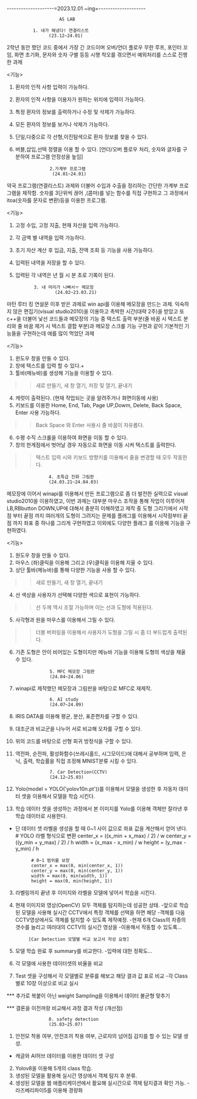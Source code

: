 --------------------=2023.12.01 ~ing=--------------------
                        
                        AS LAB
                        
              1. 내가 해냈다! 연결리스트 
                    (23.12~24.01)
2학년 동안 짰던 코드 중에서 가장 긴 코드이며 오버/언더 플로우
무한 루프, 포인터 꼬임, 화면 초기화, 문자와 숫자 구별 등등
시행 착오를 겪으면서 예외처리를 스스로 진행한 과제

<기능>
1. 환자의 인적 사항 입력이 가능하다.
2. 환자의 인적 사항을 이용자가 원하는 위치에 입력이 가능하다.
3. 특정 환자의 정보를 출력하거나 수정 및 삭제가 가능하다.
4. 모든 환자의 정보를 보거나 삭제가 가능하다.
5. 단일,다중으로 각 선형,이진탐색으로 환자 정보를 찾을 수 있다.
6. 버블,삽입,선택 정렬을 이용 할 수 있다.
[언더/오버 플로우 처리, 숫자와 글자를 구분하여 프로그램 안정성을 높임]

                    2.가계부 프로그램
                     (24.01~24.01)
약국 프로그램(연결리스트) 과제와 더불어 수입과 수출을 정리하는
간단한 가계부 프로그램을 제작함. 숫자를 3단위씩 끊어 ,(콤마)를 넣는
함수를 직접 구현하고 그 과정에서 itoa(숫자를 문자로 변환)등을 
이용한 프로그램.

<기능>
1. 고정 수입, 고정 지출, 현재 자산을 입력 가능하다.
2. 각 금액 별 내역을 입력 가능하다.
3. 초기 자산 계산 후 입금, 지출, 잔액 조회 등 기능을 사용 가능하다.
4. 입력된 내역을 저장을 할 수 있다.
5. 입력된 각 내역은 년 월 시 분 초로 기록이 된다.
   
              3. 내 머리가 나빠서ㅜ 메모장 
                      (24.02~23.03.21)
마턴 루터 킹 연설문 이후 받은 과제로 win api를 이용해 메모장을
만드는 과제. 익숙하지 않은 편집기(visual studio2010)을 이용하고
촉박한 시간(대략 2주)을 받았고 또 c++을 더불어 낯선 코드들과 
메모장의 기능 중 텍스트 출력 부분(줄 바꿈 시 텍스트 분리와
줄 바꿈 제거 시 텍스트 결합 부분)과 메모장 스크롤 기능 구현과
같이 기본적인 기능들을 구현하는데 애를 많이 먹었던 과제

<기능>
1. 윈도우 창을 만들 수 있다.
2. 창에 텍스트를 입력 할 수 있다.+
3. 툴바(메뉴바)를 생성해 기능을 이용할 수 있다.
>>새로 만들기, 새 창 열기, 저장 및 열기, 끝내기
4. 캐럿이 출력된다. (현재 작업되는 곳을 알려주거나 화면이동에 사용)
5. 키보드를 이용한 Home, End, Tab, Page UP,Dowm, Delete, Back Space, Enter 사용 가능하다.
>> Back Space 와 Enter 사용시 줄 바꿈이 자유롭다.
6. 수평 수직 스크롤을 이용하여 화면을 이동 할 수 있다.
7. 창의 한계점에서 벗어날 경우 자동으로 화면을 이동 시켜 텍스트를 출력한다.
>> 텍스트 입력 시와 키보드 방향키를 이용해서 줄을 변경할 때 모두 작동한다.

                    4. 초특급 진화 그림판 
                    (24.03.21~24.04.03)
메모장에 이어서 winapi를 이용해서 만든 프로그램으로 좀 더
발전한 실력으로 visual studio2010을 이용하였고, 이번 과제는
대부분 마우스 조작을 통해 작업이 이루어져 LB,RBbutton DOWN,UP에 대해서 충분히 이해하였고 제작 중 도형 그리기에서 시작점 부터 끝점 까지 여러개의 도형이 그려지는 문제를 플래그를 이용해서 시작점부터 
끝점 까지 좌표 중 하나를 그리게 구현하였고 이외에도 다양한 플래그
를 이용해 기능을 구현하였다.

<기능>
1. 원도우 창을 만들 수 있다.
2. 마우스 (좌)클릭을 이용해 그리고 (우)클릭을 이용해 지울 수 있다.
3. 상단 툴바(메뉴바)를 통해 다양한 기능을 사용 할 수 있다.
>> 새로 만들기, 새 창 열기, 끝내기
4. 선 색상을 사용자가 선택해 다양한 색으로 표현이 가능하다.
>> 선 두께 역시 조절 가능하며 이는 선과 도형에 적용된다.
5. 사각형과 원을 마우스를 이용해서 그릴 수 있다.
>> 더블 버퍼링을 이용해서 사용자가 도형을 그릴 시 좀 더 부드럽게 출력된다.
6. 기존 도형은 안이 비어있는 도형이지만 메뉴바 기능을 이용해 도형의
색상을 채울 수 있다.

                    5. MFC 메모장 그림판 
                    (24.04~24.06)
1. winapi로 제작했던 메모장과 그림판을 바탕으로 MFC로 재제작.

                    6. AI study
                    (24.07~24.09)
1. IRIS DATA를 이용해 평균, 분산, 표준편차를 구할 수 있다.
2. 대조군과 비교군을 나누어 서로 비교해 오차를 구할 수 있다.
3. 위의 코드를 바탕으로 선형 회귀 방정식을 구할 수 있다.
4. 역전파, 순전파, 활성화함수(쓰레시홀드, 시그모이드)에 대해서 공부하며
입력, 은닉, 출력, 학습률을 직접 조정해 MNIST분류 시킬 수 있다.

                    7. Car Detection(CCTV)
                    (24.12~25.03)
1. Yolo(model = YOLO('yolov10n.pt'))를 이용해서 모델을 생성한 후
자동차 데이터 셋을 이용해서 모델을 학습 시킨다.
2. 학습 데이터 셋을 생성하는 과정에서 본 이미지를 Yolo를 이용해 객체만
잘라낸 후 학습 데이터로 사용한다.
* 단 데이터 셋 라벨을 생성을 할 때 0~1 사이 값으로 좌표 값을 계산해서 얻어 낸다.
            # YOLO 라벨 형식으로 변환
            center_x = ((x_min + x_max) / 2) / w
            center_y = ((y_min + y_max) / 2) / h
            width = (x_max - x_min) / w
            height = (y_max - y_min) / h

            # 0~1 범위를 보장
            center_x = max(0, min(center_x, 1))
            center_y = max(0, min(center_y, 1))
            width = max(0, min(width, 1))
            height = max(0, min(height, 1))

3. 라벨링까지 끝낸 후 이미지와 라벨을 모델에 넣어서 학습을 시킨다.
4. 현재 이미지와 영상(OpenCV) 모두 객체를 탐지하는데 성공한 상태.
-앞으로 학습된 모델을 사용해 실시간 CCTV에서 특정 객체를 선택을 하면 해당
-객체를 다음 CCTV영상에서도 객체를 탐지할 수 있도록 제작예정.
-현재 6개 Class의 차종의 갯수를 늘리고 여러대의 CCTV의 실시간 영상을
-이용해서 작동할 수 있도록...


            [Car Detection 모델별 비교 보고서 작성 요령]
1. 모델 학습 완료 후 summary를 비교한다.
-입력에 대한 정확도...
2. 각 모델에 사용한 데이터셋의 비율을 비교
3. Test 셋을 구성해서 각 모델별로 분류를 해보고 해당 결과 값 표로 비교
-각 Class별로 10장 이상으로 비교 실시

*** 추가로 복붙이 아닌 weight Sampling을 이용해서 데이터 불균형 맞추기

*** 결론을 이전꺼랑 비교해서 과정 결과 작성 (개선점)

                    8. safety detection
                    (25.03~25.07)
1. 안전모 착용 여부, 안전조끼 착용 여부, 근로자의 넘어짐 감지를 할 수 있는 모델 생성.
- 캐글와 AI허브 데이터를 이용한 데이터 셋 구성
2. Yolov8을 이용해 5개의 class 학습.
3. 생성된 모델을 활용해 실시간 영상에서 객체 탐지 후 분류.
4. 생성된 모델을 웹 애플리케이션에서 활요해 실시간으로 객체 탐지결과 확인 가능.
-라즈베리파이5를 이용해 경량화
